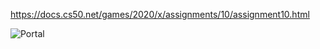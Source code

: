 https://docs.cs50.net/games/2020/x/assignments/10/assignment10.html

![Portal](https://github.com/Deffdread/Stuff/blob/master/11-Portal/Portal.gif)